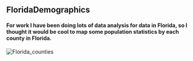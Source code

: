 ## FloridaDemographics

#### For work I have been doing lots of data analysis for data in Florida, so I thought it would be cool to map some population statistics by each county in Florida.

![Florida_counties](https://user-images.githubusercontent.com/51300485/84598237-4a3a7200-ae37-11ea-9cd7-edee2298ac1d.png)
